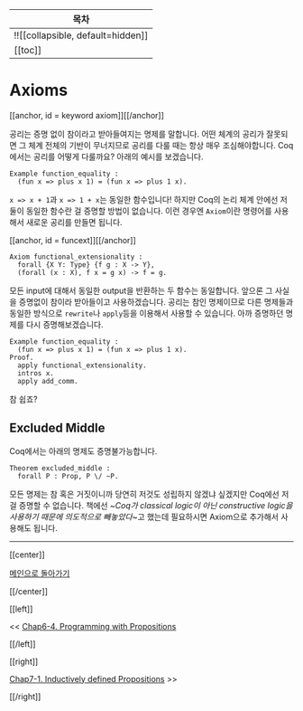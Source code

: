 | 목차 |
|-------------------|
|!![[collapsible, default=hidden]]  |
|[[toc]]|

# Axioms

[[anchor, id = keyword axiom]][[/anchor]]

공리는 증명 없이 참이라고 받아들여지는 명제를 말합니다. 어떤 체계의 공리가 잘못되면 그 체계 전체의 기반이 무너지므로 공리를 다룰 때는 항상 매우 조심해야합니다. Coq에서는 공리를 어떻게 다룰까요? 아래의 예시를 보겠습니다.

```haskell, line_num
Example function_equality :
  (fun x => plus x 1) = (fun x => plus 1 x).
```

`x => x + 1`과 `x => 1 + x`는 동일한 함수입니다! 하지만 Coq의 논리 체계 안에선 저 둘이 동일한 함수란 걸 증명할 방법이 없습니다. 이런 경우엔 `Axiom`이란 명령어를 사용해서 새로운 공리를 만들면 됩니다.

[[anchor, id = funcext]][[/anchor]]

```haskell, line_num
Axiom functional_extensionality :
  forall {X Y: Type} {f g : X -> Y},
  (forall (x : X), f x = g x) -> f = g.
```

모든 input에 대해서 동일한 output을 반환하는 두 함수는 동일합니다. 앞으론 그 사실을 증명없이 참이라 받아들이고 사용하겠습니다. 공리는 참인 명제이므로 다른 명제들과 동일한 방식으로 `rewrite`나 `apply`등을 이용해서 사용할 수 있습니다. 아까 증명하던 명제를 다시 증명해보겠습니다.

```haskell, line_num
Example function_equality :
  (fun x => plus x 1) = (fun x => plus 1 x).
Proof.
  apply functional_extensionality.
  intros x.
  apply add_comm.
```

참 쉽죠?

## Excluded Middle

Coq에서는 아래의 명제도 증명불가능합니다.

```haskell, line_num
Theorem excluded_middle :
  forall P : Prop, P \/ ~P.
```

모든 명제는 참 혹은 거짓이니까 당연히 저것도 성립하지 않겠냐 싶겠지만 Coq에선 저걸 증명할 수 없습니다. 책에선 ~_Coq가 classical logic이 아닌 constructive logic을 사용하기 때문에 의도적으로 빼놓았다_~고 했는데 필요하시면 Axiom으로 추가해서 사용해도 됩니다.

---

[[center]]

[메인으로 돌아가기](index.html)

[[/center]]

[[left]]

<< [Chap6-4. Programming with Propositions](Chap6-4.html)

[[/left]]

[[right]]

[Chap7-1. Inductively defined Propositions](Chap7-1.html) >>

[[/right]]